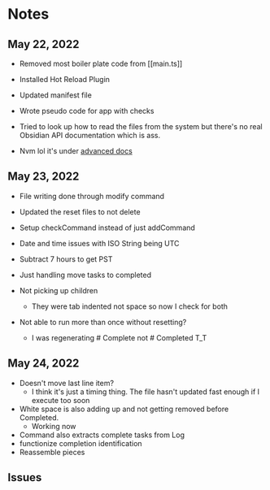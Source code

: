 # Notes

## May 22, 2022

- Removed most boiler plate code from [[main.ts]]
- Installed Hot Reload Plugin
- Updated manifest file
- Wrote pseudo code for app with checks

- Tried to look up how to read the files from the system but there's no real Obsidian API documentation which is ass.
- Nvm lol it's under [advanced docs](https://marcus.se.net/obsidian-plugin-docs/api/classes/Vault)

## May 23, 2022

- File writing done through modify command
- Updated the reset files to not delete
- Setup checkCommand instead of just addCommand

- Date and time issues with ISO String being UTC
- Subtract 7 hours to get PST
- Just handling move tasks to completed
- Not picking up children
  - They were tab indented not space so now I check for both
- Not able to run more than once without resetting?
  - I was regenerating # Complete not # Completed T_T

## May 24, 2022

- Doesn't move last line item?
  - I think it's just a timing thing. The file hasn't updated fast enough if I execute too soon
- White space is also adding up and not getting removed before Completed.
  - Working now
- Command also extracts complete tasks from Log
- functionize completion identification
- Reassemble pieces

## Issues


